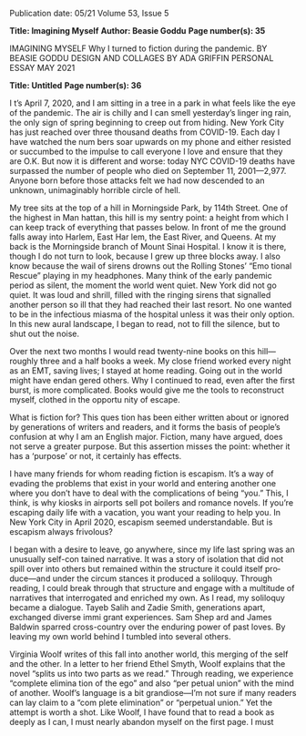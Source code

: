 Publication date: 05/21
Volume 53, Issue 5

**Title: Imagining Myself**
**Author: Beasie Goddu**
**Page number(s): 35**

IMAGINING MYSELF
Why I turned to fiction during the pandemic.
BY BEASIE GODDU
DESIGN AND COLLAGES BY ADA GRIFFIN
PERSONAL ESSAY
MAY 2021


**Title:  Untitled**
**Page number(s): 36**

I
t’s April 7, 2020, and I am 
sitting in a tree in a park in 
what feels like the eye of the 
pandemic. The air is chilly and 
I can smell yesterday’s linger­
ing rain, the only sign of spring 
beginning to creep out from 
hiding. New York City has just 
reached 
over 
three 
thousand 
deaths from COVID-19. Each 
day I have watched the num­
bers soar upwards on my phone 
and either resisted or succumbed 
to the impulse to call everyone 
I love and ensure that they are 
O.K. But now it is different and 
worse: today NYC COVID-19 
deaths have surpassed the number 
of people who died on September 
11, 2001—2,977. Anyone born 
before those attacks felt we had 
now descended to an unknown, 
unimaginably horrible circle of 
hell. 

My tree sits at the top of a hill 
in Morningside Park, by 114th 
Street. One of the highest in Man­
hattan, this hill is my sentry point: 
a height from which I can keep 
track of everything that passes 
below. In front of me the ground 
falls away into Harlem, East Har­
lem, the East River, and Queens. 
At my back is the Morningside 
branch of Mount Sinai Hospital. I 
know it is there, though I do not 
turn to look, because I grew up 
three blocks away. I also know 
because the wail of sirens drowns 
out the Rolling Stones’ “Emo­
tional Rescue” playing in my 
headphones. Many think of the 
early pandemic period as silent, 
the moment the world went 
quiet. New York did not go quiet. 
It was loud and shrill, filled with 
the ringing sirens that signalled 
another person so ill that they had 
reached their last resort. No one 
wanted to be in the infectious 
miasma of the hospital unless it 
was their only option. In this new 
aural landscape, I began to read, 
not to fill the silence, but to shut 
out the noise. 

Over the next two months I 
would read twenty-nine books 
on this hill—roughly three and 
a half books a week. My close 
friend worked every night as 
an EMT, saving lives; I stayed 
at home reading. Going out in 
the world might have endan­
gered others. Why I continued to 
read, even after the first burst, is 
more complicated. Books would 
give me the tools to reconstruct 
myself, clothed in the opportu­
nity of escape. 

What is fiction for? This ques­
tion has been either written about 
or ignored by generations of 
writers and readers, and it forms 
the basis of people’s confusion 
at why I am an English major. 
Fiction, many have argued, does 
not serve a greater purpose. But 
this assertion misses the point: 
whether it has a ‘purpose’ or not, 
it certainly has effects. 

I have many friends for whom 
reading fiction is escapism. It’s a 
way of evading the problems that 
exist in your world and entering 
another one where you don’t have 
to deal with the complications 
of being “you.” This, I think, is 
why kiosks in airports sell pot­
boilers and romance novels. If 
you’re escaping daily life with a 
vacation, you want your reading 
to help you. In New York City 
in April 2020, escapism seemed 
understandable. But is escapism 
always frivolous? 

I began with a desire to leave, 
go anywhere, since my life last 
spring was an unusually self-con­
tained narrative. It was a story of 
isolation that did not spill over 
into others but remained within 
the structure it could itself pro­
duce—and under the circum­
stances it produced a soliloquy. 
Through reading, I could break 
through that structure and engage 
with a multitude of narratives 
that interrogated and enriched 
my own. As I read, my soliloquy 
became a dialogue. Tayeb Salih 
and Zadie Smith, generations 
apart, exchanged diverse immi­
grant experiences. Sam Shep­
ard and James Baldwin sparred 
cross-country over the enduring 
power of past loves. By leaving 
my own world behind I tumbled 
into several others. 

Virginia Woolf writes of this 
fall into another world, this 
merging of the self and the other. 
In a letter to her friend Ethel 
Smyth, Woolf explains that the 
novel “splits us into two parts as 
we read.” Through reading, we 
experience “complete elimina­
tion of the ego” and also “per­
petual union” with the mind of 
another. Woolf’s language is a bit 
grandiose—I’m not sure if many 
readers can lay claim to a “com­
plete elimination” or “perpetual 
union.” Yet the attempt is worth 
a shot. Like Woolf, I have found 
that to read a book as deeply as 
I can, I must nearly abandon 
myself on the first page. I must